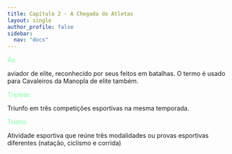 ```yaml
---
title: Capítulo 2 - A Chegada do Atletas
layout: single
author_profile: false
sidebar:
  nav: "docs"
---
```

<p style="color:#82faaa">Ás:</p> aviador de elite, reconhecido por seus feitos em batalhas. O termo é usado para Cavaleiros da Manopla de elite também.

<p style="color:#82faaa">Triplete:</p> Triunfo em três competições esportivas na mesma temporada.

<p style="color:#82faaa">Triatlo:</p> Atividade esportiva que reúne três modalidades ou provas esportivas diferentes (natação, ciclismo e corrida)
